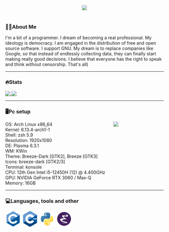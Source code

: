 <div id="header" align="center">
  <img src="https://static.miraheze.org/projectsekaiwiki/a/a1/Miku_chibi.png" width="200"/>
  <div>
  <img src="https://komarev.com/ghpvc/?username=kickakurobe&style=flat-square&color=blue" alt=""/>
  </div>
</div>
      
### :man_technologist:About Me
I'm a bit of a programmer. I dream of becoming a real professional. My ideology is democracy. I am engaged in the distribution of free and open source software. I support GNU. My dream is to replace companies like Google, so that instead of endlessly collecting data, they can finally start making really good decisions. I believe that everyone has the right to speak and think without censorship. That's all)

---

### :fire:Stats
<a href="https://github.com/anuraghazra/github-readme-stats">
  <img height=200 align="center" src="https://github-readme-stats.vercel.app/api?username=kickakurobe&hide_rank=true&show_icons=true&theme=dark" />
</a>
<a href="https://github.com/anuraghazra/convoychat">
  <img height=200 align="center" src="https://github-readme-stats.vercel.app/api/top-langs?username=kickakurobe&layout=compact&langs_count=8&card_width=320&theme=dark" />
</a>

---
### 🖥️Pc setup
<div>
  <img src="https://i.pinimg.com/originals/ee/7c/16/ee7c167e8333fa4a4ee2001caf3cf2bd.png" width="160" align="right"/>
OS: Arch Linux x86_64<br>
Kernel: 6.13.4-arch1-1<br>
Shell: zsh 5.9<br>
Resolution: 1920x1080<br>
DE: Plasma 6.3.1<br>
WM: KWin<br>
Theme: Breeze-Dark [GTK2], Breeze [GTK3]<br>
Icons: breeze-dark [GTK2/3]<br>
Terminal: konsole<br>
CPU: 12th Gen Intel i5-12450H (12) @ 4.400GHz<br>
GPU: NVIDIA GeForce RTX 3060 / Max-Q<br>
Memory: 16GB<br>
</div>

---

### :computer:Languages, tools and other
<div>
  <img src="https://github.com/devicons/devicon/blob/master/icons/c/c-original.svg" width="50"/>
  <img src="https://github.com/devicons/devicon/blob/master/icons/cplusplus/cplusplus-original.svg" width ="50"/>
  <img src="https://github.com/devicons/devicon/blob/master/icons/python/python-original.svg" width="50"/>
  <img src="https://github.com/devicons/devicon/blob/master/icons/emacs/emacs-original.svg" width="50"/>
</div>
